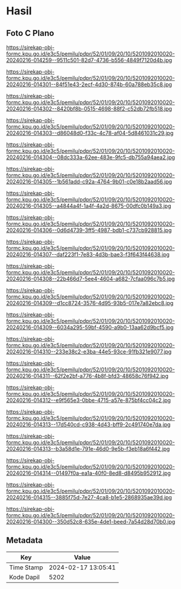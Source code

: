 # Hasil

## Foto C Plano

https://sirekap-obj-formc.kpu.go.id/e3c5/pemilu/pdpr/52/01/09/20/10/5201092010020-20240216-014259--9511c501-82d7-4736-b556-4849f7120d4b.jpg

https://sirekap-obj-formc.kpu.go.id/e3c5/pemilu/pdpr/52/01/09/20/10/5201092010020-20240216-014301--84f51e43-2ecf-4d30-874b-60a788eb35c8.jpg

https://sirekap-obj-formc.kpu.go.id/e3c5/pemilu/pdpr/52/01/09/20/10/5201092010020-20240216-014302--8420bf8b-0515-4698-88f2-c52db72fb518.jpg

https://sirekap-obj-formc.kpu.go.id/e3c5/pemilu/pdpr/52/01/09/20/10/5201092010020-20240216-014303--d86048d0-f33c-4c78-af04-5d8461031c29.jpg

https://sirekap-obj-formc.kpu.go.id/e3c5/pemilu/pdpr/52/01/09/20/10/5201092010020-20240216-014304--08dc333a-62ee-483e-9fc5-db755a94aea2.jpg

https://sirekap-obj-formc.kpu.go.id/e3c5/pemilu/pdpr/52/01/09/20/10/5201092010020-20240216-014305--1b561add-c92a-4764-9b01-c0e18b2aad56.jpg

https://sirekap-obj-formc.kpu.go.id/e3c5/pemilu/pdpr/52/01/09/20/10/5201092010020-20240216-014305--a4844a4f-1a4f-4a2d-8675-00dfc0b149a3.jpg

https://sirekap-obj-formc.kpu.go.id/e3c5/pemilu/pdpr/52/01/09/20/10/5201092010020-20240216-014306--0d6d4739-3ff5-4987-bdb1-c737cb928815.jpg

https://sirekap-obj-formc.kpu.go.id/e3c5/pemilu/pdpr/52/01/09/20/10/5201092010020-20240216-014307--daf223f1-7e83-4d3b-bae3-f3f643f44638.jpg

https://sirekap-obj-formc.kpu.go.id/e3c5/pemilu/pdpr/52/01/09/20/10/5201092010020-20240216-014308--22b466d7-5ee4-4604-a682-7cfaa096c7b5.jpg

https://sirekap-obj-formc.kpu.go.id/e3c5/pemilu/pdpr/52/01/09/20/10/5201092010020-20240216-014309--d1cc8724-3576-4d95-93b5-017e7a82ebc8.jpg

https://sirekap-obj-formc.kpu.go.id/e3c5/pemilu/pdpr/52/01/09/20/10/5201092010020-20240216-014309--6034a295-59bf-4590-a9b0-13aa62d9bcf5.jpg

https://sirekap-obj-formc.kpu.go.id/e3c5/pemilu/pdpr/52/01/09/20/10/5201092010020-20240216-014310--233e38c2-e3ba-44e5-93ce-91fb321e9077.jpg

https://sirekap-obj-formc.kpu.go.id/e3c5/pemilu/pdpr/52/01/09/20/10/5201092010020-20240216-014311--62f2e2bf-a776-4b8f-bfd3-48658c76f942.jpg

https://sirekap-obj-formc.kpu.go.id/e3c5/pemilu/pdpr/52/01/09/20/10/5201092010020-20240216-014312--e9f565e3-0bbe-4715-a57e-875bf4cc04c2.jpg

https://sirekap-obj-formc.kpu.go.id/e3c5/pemilu/pdpr/52/01/09/20/10/5201092010020-20240216-014313--17d540cd-c938-4d43-bff9-2c491740e7da.jpg

https://sirekap-obj-formc.kpu.go.id/e3c5/pemilu/pdpr/52/01/09/20/10/5201092010020-20240216-014313--b3a58d1e-791e-46d0-9e5b-f3eb18a6f442.jpg

https://sirekap-obj-formc.kpu.go.id/e3c5/pemilu/pdpr/52/01/09/20/10/5201092010020-20240216-014314--01497f0a-ea1a-40f0-8ed8-d8495b952912.jpg

https://sirekap-obj-formc.kpu.go.id/e3c5/pemilu/pdpr/52/01/09/20/10/5201092010020-20240216-014315--3885f75d-7e27-4ca8-b1e5-2868935ae39d.jpg

https://sirekap-obj-formc.kpu.go.id/e3c5/pemilu/pdpr/52/01/09/20/10/5201092010020-20240216-014300--350d52c8-635e-4de1-beed-7a54d28d70b0.jpg


## Metadata

| Key        | Value               |
| ---------- | ------------------- |
| Time Stamp | 2024-02-17 13:05:41 |
| Kode Dapil | 5202                |



